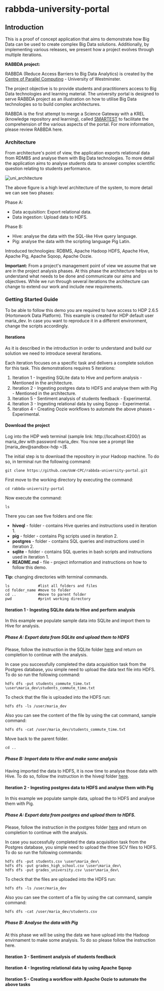 # rabbda-university-portal

## Introduction
This is a proof of concept application that aims to demonstrate how Big Data can be used to create complex Big Data solutions.
Additionally, by implementing various releases, we present how a project evolves through multiple iterations.


__RABBDA project:__

RABBDA (Reduce Access Barriers to Big Data Analytics) is created by the [Centre of Parallel Computing](https://www.westminster.ac.uk/research/groups-and-centres/centre-for-parallel-computing) - University of Westminster.

The project objective is to provide students and practitioners access to Big Data technologies and learning material. The university portal is designed to serve RABBDA project as an illustration on how to utilise Big Data technologies so to build complex architectures.

RABBDA is the first attempt to merge a Science Gateway with a KREL (knowledge repository and learning), called [SMARTEST](https://smartest-repo.herokuapp.com/) to facilitate the comprehension of the various aspects of the portal.
For more information, please review RABBDA here.


### Architecture

From architecture's point of view, the application exports relational data from RDMBS and analyse them with Big Data technologies.
To more detail the application aims to analyse students data to answer complex scientific question relating to students performance.

![uni_architecture](https://user-images.githubusercontent.com/32298274/84429346-a3848480-ac30-11ea-96f3-e7141a37b7fe.png)


The above figure is a high level architecture of the system, to more detail we can see two phases:

Phase A:
 * Data acquisition: Export relational data.
 * Data ingestion: Upload data to HDFS.

 Phase B:
 * Hive: analyse the data with the SQL-like Hive query language.
 * Pig: analyse the data with the scripting language Pig Latin.

Introduced technologies: RDBMS, Apache Hadoop HDFS, Apache Hive, Apache Pig, Apache Sqoop, Apache Oozie.

__Important:__ From a project's management point of view we assume that we are in the project analysis phases.
At this phase the architecture helps us to understand what needs to be done and communicate our aims and objectives.
While we run through several iterations the architecture can change to extend our work and include new requirements.

### Getting Started Guide

To be able to follow this demo you are required to have access to HDP 2.6.5 (Hortonwork Data Platform).
This example is created for HDP default user maria_dev. In case you want to reproduce it in a different environment, change the scripts accordingly.

#### Iterations

As it is described in the introduction in order to understand and build our solution we need to introduce several iterations.

Each iteration focuses on a specific task and delivers a complete solution for this task. This demonstrations requires 5 iterations:
1. Iteration 1 - Ingesting SQLite data to Hive and perform analysis  - Mentioned in the architecture.
2. Iteration 2 - Ingesting postgres data to HDFS and analyse them with Pig - Mentioned in the architecture.
3. Iteration 5 - Sentiment analysis of students feedback - Experimental.
4. Iteration 3 - Ingesting relational data by using Sqoop - Experimental.
5. Iteration 4 - Creating Oozie workflows to automate the above phases - Experimental.

#### Download the project

Log into the HDP web terminal (sample link: http://localhost:4200/) as maria_dev with password maria_dev.
You now see a prompt like [maria_dev@sandbox-hdp ~]$.

The initial step is to download the repository in your Hadoop machine. To do so, in terminal run the following command:
 ```
 git clone https://github.com/UoW-CPC/rabbda-university-portal.git
 ```
First move to the working directory by executing the command:
 ```
 cd rabbda-university-portal
 ```
 Now execute the command:
 ```
 ls
 ```
 There you can see five folders and one file:
  * __hiveql__ - folder - contains Hive queries and instructions used in iteration 1.
  * __pig__ - folder - contains Pig scripts used in iteration 2.
  * __postgres__ - folder - contains SQL queries and instructions used in iteration 2.
  * __sqlite__ - folder - contains SQL queries in bash scripts and instructions used in iteration 1.
  * __README.md__ - file - project information and instructions on how to follow this demo.



__Tip:__ changing directories with terminal commands.
 ```
 ls             #list all folders and files
 cd folder_name #move to folder
 cd ..          #move to parent folder
 pwd            #print working directory
 ```



#### Iteration 1 - Ingesting SQLite data to Hive and perform analysis

In this example we populate sample data into SQLite and import them to Hive for analysis.

##### Phase A: Export data from SQLite and upload them to HDFS

Please, follow the instruction in the SQLite folder [here](https://github.com/UoW-CPC/rabbda-university-portal/tree/master/sqlite#sqlite-demo)
and return on completion to continue with the analysis.

In case you successfully completed the data acquisition task from the Postgres database, you simple need to upload the data text file into HDFS.
To do so run the following command:

```
hdfs dfs -put students_commute_time.txt \user\maria_dev\students_commute_time.txt
```
To check that the file is uploaded into the HDFS run:
```
hdfs dfs -ls /user/maria_dev
```
Also you can see the content of the file by using the cat command, sample command:
```
hdfs dfs -cat /user/maria_dev/students_commute_time.txt
```
Move back to the parent folder.
```
cd ..
```

##### Phase B: Import data to Hive and make some analysis

Having imported the data to HDFS, it is now time to analyse those data with Hive. To do so, follow the instruction in the hiveql folder [here](https://github.com/UoW-CPC/rabbda-university-portal/tree/master/hiveql#hive-analysis).


#### Iteration 2 - Ingesting postgres data to HDFS and analyse them with Pig

In this example we populate sample data, upload the to HDFS and analyse them with Pig.

##### Phase A: Export data from postgres and upload them to HDFS.

Please, follow the instruction in the postgres folder [here](https://github.com/UoW-CPC/rabbda-university-portal/tree/master/postgres#postgres-demo)
and return on completion to continue with the analysis.

In case you successfully completed the data acquisition task from the Postgres database, you simple need to upload the three SCV files to HDFS.
To do so run the following commands:

```
hdfs dfs -put students.csv \user\maria_dev\
hdfs dfs -put grades_high_school.csv \user\maria_dev\
hdfs dfs -put grades_university.csv \user\maria_dev\
```
To check that the files are uploaded into the HDFS run:
```
hdfs dfs -ls /user/maria_dev
```
Also you can see the content of a file by using the cat command, sample command:
```
hdfs dfs -cat /user/maria_dev/students.csv
```

##### Phase B: Analyse the data with Pig

At this phase we will be using the data we have upload into the Hadoop envirnament to make some analysis. To do so please follow the instruction here.

#### Iteration 3 - Sentiment analysis of students feedback

#### Iteration 4 - Ingesting relational data by using Apache Sqoop

#### Iteration 5 - Creating a workflow with Apache  Oozie to automate the above tasks

